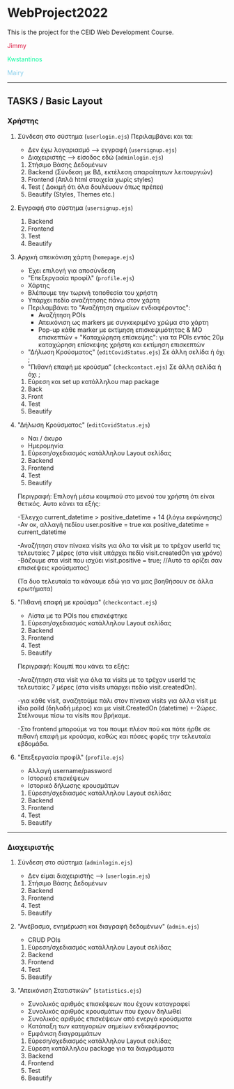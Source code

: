 # WebProject2022
This is the project for the CEID Web Development Course.

<span style="color:crimson">Jimmy</span>  

<span style="color:mediumspringgreen">Kwstantinos</span>  

<span style="color:skyblue">Mairy</span>  






***

## TASKS / Basic Layout

### Χρήστης

1. Σύνδεση στο σύστημα (`userlogin.ejs`)
Περιλαμβάνει και τα: 
    * Δεν έχω λογαριασμό --> εγγραφή  (`usersignup.ejs`)
    * Διαχειριστής --> είσοδος εδώ (`adminlogin.ejs`)
    1. Στήσιμο Βάσης Δεδομένων
    2. Backend (Σύνδεση με ΒΔ, εκτέλεση απαραίτητων λειτουργιών)
    3. Frontend (Απλά html στοιχεία χωρίς styles)
    4. Test ( Δοκιμή ότι όλα δουλέυουν όπως πρέπει)
    5. Beautify (Styles, Themes etc.)
    

2. Εγγραφή στο σύστημα (`usersignup.ejs`)
    1. Backend 
    2. Frontend 
    3. Test 
    4. Beautify

3. Αρχική απεικόνιση χάρτη (`homepage.ejs`)
    * Έχει επιλογή για αποσύνδεση
    * "Επεξεργασία προφίλ" (`profile.ejs`)
    * Χάρτης
    * Βλέπουμε την τωρινή τοποθεσία του χρήστη 
    * Υπάρχει πεδίο αναζήτησης πάνω στον χάρτη
    * Περιλαμβάνει το "Αναζήτηση σημείων ενδιαφέροντος":
        - Αναζήτηση POIs 
        - Απεικόνιση ως markers με συγκεκριμένο χρώμα στο χάρτη
        - Pop-up κάθε marker με εκτίμηση επισκεψιμότητας & ΜΟ επισκεπτών + "Καταχώρηση επίσκεψης": για τα POIs εντός 20μ καταχώρηση επίσκεψης χρήστη και εκτίμηση επισκεπτών
    * "Δήλωση Κρούσματος" (`editCovidStatus.ejs`) Σε άλλη σελίδα ή όχι ;
    * "Πιθανή επαφή με κρούσμα" (`checkcontact.ejs`) Σε άλλη σελίδα ή όχι ;

    1. Εύρεση και set up κατάλληλου map package 
    2. Back
    3. Front
    4. Test
    5. Beautify

4. "Δήλωση Κρούσματος" (`editCovidStatus.ejs`)
    * Ναι / άκυρο
    * Ημερομηνία 
    1. Εύρεση/σχεδιασμός κατάλληλου Layout σελίδας
    2. Backend 
    3. Frontend 
    4. Test 
    5. Beautify

     Περιγραφή: Επιλογή μέσω κουμπιού στο μενού του χρήστη ότι είναι θετικός. Αυτο κάνει τα εξής:

     -Έλεγχο current_datetime > positive_datetime + 14 (λόγω εκφώνησης)
     -Αν οκ, αλλαγή πεδίου user.positive = true και positive_datetime = current_datetime

     -Αναζήτηση στον πίνακα visits για όλα τα visit με το τρέχον userId τις τελευταίες 7 μέρες (στα visit υπάρχει πεδίο visit.createdOn για χρόνο) 
     -Βάζουμε στα visit που ισχύει visit.positive = true; //Αυτό τα ορίζει σαν επισκέψεις κρούσματος)

     (Τα δυο τελευταία τα κάνουμε εδώ για να μας βοηθήσουν σε άλλα ερωτήματα)


5. "Πιθανή επαφή με κρούσμα" (`checkcontact.ejs`)
    * Λίστα με τα POIs που επισκέφτηκε
    1. Εύρεση/σχεδιασμός κατάλληλου Layout σελίδας
    2. Backend 
    3. Frontend 
    4. Test 
    5. Beautify

    Περιγραφή: Κουμπί που κάνει τα εξής:

    -Αναζήτηση στα visit για όλα τα visits με το τρέχον userId τις τελευταίες 7 μέρες (στα visits υπάρχει πεδίο visit.createdOn). 

    -για κάθε visit, αναζητούμε πάλι στον πίνακα visits για άλλα visit με ίδιο poiId (δηλαδή μέρος) και με visit.CreatedOn (datetime) +-2ώρες. Στέλνουμε πίσω τα visits που βρήκαμε.

    -Στο frontend μπορούμε να του πουμε πλέον πού και πότε ήρθε σε πιθανή επαφή με κρούσμα, καθώς και πόσες φορές την τελευταία εβδομάδα. 

6. "Επεξεργασία προφίλ" (`profile.ejs`)
    * Αλλαγή username/password
    * Ιστορικό επισκέψεων
    * Ιστορικό δήλωσης κρουσμάτων
    1. Εύρεση/σχεδιασμός κατάλληλου Layout σελίδας
    2. Backend 
    3. Frontend 
    4. Test 
    5. Beautify

***

     


### Διαχειριστής


1. Σύνδεση στο σύστημα (`adminlogin.ejs`)
    * Δεν είμαι διαχειριστής --> (`userlogin.ejs`)
    1. Στήσιμο Βάσης Δεδομένων
    2. Backend
    3. Frontend
    4. Test 
    5. Beautify

2. "Ανέβασμα, ενημέρωση και διαγραφή δεδομένων" (`admin.ejs`)
    * CRUD POIs
    1. Εύρεση/σχεδιασμός κατάλληλου Layout σελίδας
    2. Backend 
    3. Frontend 
    4. Test 
    5. Beautify

3. "Απεικόνιση Στατιστικών" (`statistics.ejs`)
    *  Συνολικός αριθμός επισκέψεων που έχουν καταγραφεί
    *  Συνολικός αριθμός κρουσμάτων που έχουν δηλωθεί
    * Συνολικός αριθμός επισκέψεων από ενεργά κρούσματα
    * Κατάταξη των κατηγοριών σημείων ενδιαφέροντος
    * Εμφάνιση διαγραμμάτων
    1. Εύρεση/σχεδιασμός κατάλληλου Layout σελίδας
    2. Εύρεση κατάλληλου package για τα διαγράμματα
    3. Backend 
    4. Frontend 
    5. Test 
    6. Beautify
